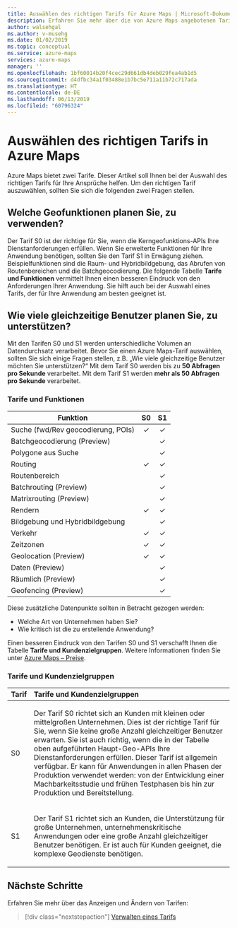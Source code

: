 ```yaml
---
title: Auswählen des richtigen Tarifs für Azure Maps | Microsoft-Dokumentation
description: Erfahren Sie mehr über die von Azure Maps angebotenen Tarife
author: walsehgal
ms.author: v-musehg
ms.date: 01/02/2019
ms.topic: conceptual
ms.service: azure-maps
services: azure-maps
manager: ''
ms.openlocfilehash: 1bf60014b20f4cec29d661db4deb029fea4ab1d5
ms.sourcegitcommit: d4dfbc34a1f03488e1b7bc5e711a11b72c717ada
ms.translationtype: HT
ms.contentlocale: de-DE
ms.lasthandoff: 06/13/2019
ms.locfileid: "60796324"
---
```

# <a name="choose-the-right-pricing-tier-in-azure-maps"></a>Auswählen des richtigen Tarifs in Azure Maps

Azure Maps bietet zwei Tarife. Dieser Artikel soll Ihnen bei der Auswahl des richtigen Tarifs für Ihre Ansprüche helfen. Um den richtigen Tarif auszuwählen, sollten Sie sich die folgenden zwei Fragen stellen.

## <a name="what-geospatial-capabilities-do-i-plan-to-use"></a>Welche Geofunktionen planen Sie, zu verwenden?
Der Tarif S0 ist der richtige für Sie, wenn die Kerngeofunktions-APIs Ihre Dienstanforderungen erfüllen. Wenn Sie erweiterte Funktionen für Ihre Anwendung benötigen, sollten Sie den Tarif S1 in Erwägung ziehen. Beispielfunktionen sind die Raum- und Hybridbildgebung, das Abrufen von Routenbereichen und die Batchgeocodierung. Die folgende Tabelle **Tarife und Funktionen** vermittelt Ihnen einen besseren Eindruck von den Anforderungen Ihrer Anwendung. Sie hilft auch bei der Auswahl eines Tarifs, der für Ihre Anwendung am besten geeignet ist.

## <a name="how-many-concurrent-users-do-i-plan-to-support"></a>Wie viele gleichzeitige Benutzer planen Sie, zu unterstützen? 
Mit den Tarifen S0 und S1 werden unterschiedliche Volumen an Datendurchsatz verarbeitet. Bevor Sie einen Azure Maps-Tarif auswählen, sollten Sie sich einige Fragen stellen, z.B. „Wie viele gleichzeitige Benutzer möchten Sie unterstützen?“ Mit dem Tarif S0 werden bis zu **50 Abfragen pro Sekunde** verarbeitet. Mit dem Tarif S1 werden **mehr als 50 Abfragen pro Sekunde** verarbeitet.

### <a name="pricing-tier-capabilities"></a>Tarife und Funktionen

| Funktion                              |        S0           |  S1      |
|-----------------------------------------|:-------------------:|:--------:|
| Suche (fwd/Rev geocodierung, POIs)  |        ✓           |     ✓    |
| Batchgeocodierung (Preview)              |                   |     ✓    |
| Polygone aus Suche          |                   |     ✓    |
| Routing                                 |        ✓           |     ✓    |
| Routenbereich                    |                   |     ✓    |
| Batchrouting (Preview)                |                   |     ✓    |
| Matrixrouting (Preview)               |                   |     ✓    |
| Rendern                                  |        ✓           |     ✓    |
| Bildgebung und Hybridbildgebung    |            |     ✓    |
| Verkehr                                 |        ✓           |     ✓    |
| Zeitzonen                              |        ✓           |     ✓    |
| Geolocation (Preview)                |        ✓           |     ✓    |
| Daten (Preview)               |                   |     ✓    |
| Räumlich (Preview)               |                   |     ✓    |
| Geofencing (Preview)               |                   |     ✓    |



Diese zusätzliche Datenpunkte sollten in Betracht gezogen werden:
* Welche Art von Unternehmen haben Sie?
* Wie kritisch ist die zu erstellende Anwendung?

Einen besseren Eindruck von den Tarifen S0 und S1 verschafft Ihnen die Tabelle **Tarife und Kundenzielgruppen**. Weitere Informationen finden Sie unter [Azure Maps – Preise](https://azure.microsoft.com/pricing/details/azure-maps/). 

### <a name="pricing-tier-targeted-customers"></a>Tarife und Kundenzielgruppen

| Tarif  |     Tarife und Kundenzielgruppen                                                                |
|---------------|:-----------------------------------------------------------------------------------------|
| S0            |    <p>Der Tarif S0 richtet sich an Kunden mit kleinen oder mittelgroßen Unternehmen. Dies ist der richtige Tarif für Sie, wenn Sie keine große Anzahl gleichzeitiger Benutzer erwarten. Sie ist auch richtig, wenn die in der Tabelle oben aufgeführten Haupt-Geo-APIs Ihre Dienstanforderungen erfüllen. Dieser Tarif ist allgemein verfügbar. Er kann für Anwendungen in allen Phasen der Produktion verwendet werden: von der Entwicklung einer Machbarkeitsstudie und frühen Testphasen bis hin zur Produktion und Bereitstellung.<p>|
| S1            |    <p>Der Tarif S1 richtet sich an Kunden, die Unterstützung für große Unternehmen, unternehmenskritische Anwendungen oder eine große Anzahl gleichzeitiger Benutzer benötigen. Er ist auch für Kunden geeignet, die komplexe Geodienste benötigen.</p>|

## <a name="next-steps"></a>Nächste Schritte

Erfahren Sie mehr über das Anzeigen und Ändern von Tarifen:

> [!div class="nextstepaction"] 
> [Verwalten eines Tarifs](how-to-manage-pricing-tier.md)
